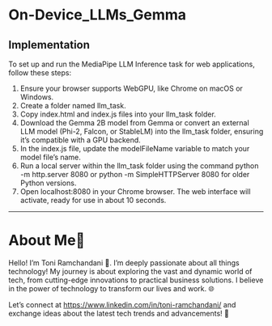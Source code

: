 # On-Device_LLMs_Gemma

## Implementation

To set up and run the MediaPipe LLM Inference task for web applications, follow these steps:

1. Ensure your browser supports WebGPU, like Chrome on macOS or Windows.
2. Create a folder named llm_task.
3. Copy index.html and index.js files into your llm_task folder.
4. Download the Gemma 2B model from Gemma or convert an external LLM model (Phi-2, Falcon, or StableLM) into the llm_task folder, ensuring it’s compatible with a GPU backend.
5. In the index.js file, update the modelFileName variable to match your model file’s name.
6. Run a local server within the llm_task folder using the command python -m http.server 8080 or python -m SimpleHTTPServer 8080 for older Python versions.
7. Open localhost:8080 in your Chrome browser. The web interface will activate, ready for use in about 10 seconds.

---------------------------------------------------------------------------
# About Me🚀

Hello! I’m Toni Ramchandani 👋. I’m deeply passionate about all things technology! My journey is about exploring the vast and dynamic world of tech, from cutting-edge innovations to practical business solutions. I believe in the power of technology to transform our lives and work. 🌐

Let’s connect at https://www.linkedin.com/in/toni-ramchandani/ and exchange ideas about the latest tech trends and advancements! 🌟
